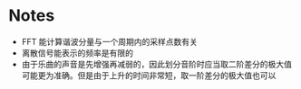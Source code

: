 # Notes

+ FFT 能计算谐波分量与一个周期内的采样点数有关  
+ 离散信号能表示的频率是有限的  
+ 由于乐曲的声音是先增强再减弱的，因此划分音阶时应当取二阶差分的极大值可能更为准确。但是由于上升的时间非常短，取一阶差分的极大值也可以  

